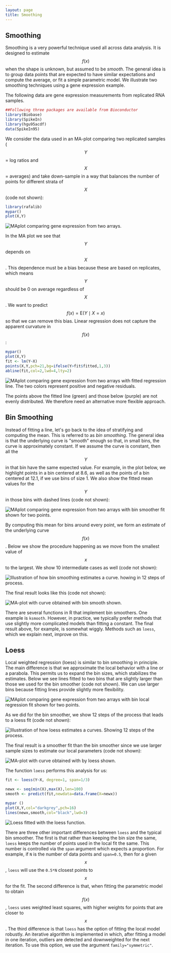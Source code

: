 ```yaml
---
layout: page
title: Smoothing
---
```




<a name="smoothing"></a>

## Smoothing 

Smoothing is a very powerful technique used all across data analysis. It is designed to estimate $$f(x)$$ when the shape is unknown, but assumed to be _smooth_.  The general idea is to group data points that are expected to have similar expectations and compute the average, or fit a simple parametric model. We illustrate two smoothing techniques using a gene expression example.

The following data are gene expression measurements from replicated RNA samples. 



```r
##Following three packages are available from Bioconductor
library(Biobase)
library(SpikeIn)
library(hgu95acdf)
data(SpikeIn95)
```

We consider the data used in an MA-plot comparing two replicated samples ( $$Y$$ = log ratios and $$X$$ = averages) and take down-sample in a way that balances the number of points for different strata of $$X$$ (code not shown):





```r
library(rafalib)
mypar()
plot(X,Y)
```

![MAplot comparing gene expression from two arrays.](figure/smoothing-MAplot-1.png) 

In the MA plot we see that $$Y$$ depends on $$X$$. This dependence must be a bias because these are based on replicates, which means $$Y$$ should be 0 on average regardless of $$X$$. We want to predict $$f(x)=\mbox{E}(Y \mid X=x)$$ so that we can remove this bias. Linear regression does not capture the apparent curvature in $$f(x)$$:


```r
mypar()
plot(X,Y)
fit <- lm(Y~X)
points(X,Y,pch=21,bg=ifelse(Y>fit$fitted,1,3))
abline(fit,col=2,lwd=4,lty=2)
```

![MAplot comparing gene expression from two arrays with fitted regression line. The two colors represent positive and negative residuals.](figure/smoothing-MAplot_with_regression_line-1.png) 

The points above the fitted line (green) and those below (purple) are not evenly distributed. We therefore need an alternative more flexible approach.

## Bin Smoothing

Instead of fitting a line, let's go back to the idea of stratifying and computing the mean. This is referred to as _bin smoothing_. The general idea is that the underlying curve is "smooth" enough so that, in small bins, the curve is approximately constant. If we assume the curve is constant, then all the $$Y$$ in that bin have the same expected value. For example, in the plot below, we highlight points in a bin centered at 8.6, as well as the points of a bin centered at 12.1, if we use bins of size 1. We also show the fitted mean values for the $$Y$$ in those bins with dashed lines (code not shown):

![MAplot comparing gene expression from two arrays with bin smoother fit shown for two points.](figure/smoothing-binsmoother-1.png) 

By computing this mean for bins around every point, we form an estimate of the underlying curve $$f(x)$$. Below we show the procedure happening as we move from the smallest value of $$x$$ to the largest. We show 10 intermediate cases as well (code not shown):

![Illustration of how bin smoothing estimates a curve. howing in 12 steps of process.](figure/smoothing-bin_smoothing_demo-1.png) 

The final result looks like this (code not shown):

![MA-plot with curve obtained with bin smooth shown.](figure/smoothing-bin_smooth_final-1.png) 

There are several functions in R that implement bin smoothers. One example is `ksmooth`. However, in practice, we typically prefer methods that use slightly more complicated models than fitting a constant. The final result above, for example, is somewhat wiggly. Methods such as `loess`, which we explain next, improve on this.

## Loess
 
Local weighted regression (loess) is similar to bin smoothing in principle. The main difference is that we approximate the local behavior with a line or a parabola. This permits us to expand the bin sizes, which stabilizes the estimates. Below we see lines fitted to two bins that are slightly larger than those we used for the bin smoother (code not shown). We can use larger bins because fitting lines provide slightly more flexibility.


![MAplot comparing gene expression from two arrays with bin local regression fit shown for two points.](figure/smoothing-loess-1.png) 

As we did for the bin smoother, we show 12 steps of the process that leads to a loess fit (code not shown):

![Illustration of how loess estimates a curves. Showing 12 steps of the process. ](figure/smoothing-loess_demo-1.png) 

The final result is a smoother fit than the bin smoother since we use larger sample sizes to estimate our local parameters (code not shown):

![MA-plot with curve obtained with by loess shown.](figure/smoothing-loess_final-1.png) 

The function `loess` performs this analysis for us:


```r
fit <- loess(Y~X, degree=1, span=1/3)

newx <- seq(min(X),max(X),len=100) 
smooth <- predict(fit,newdata=data.frame(X=newx))

mypar ()
plot(X,Y,col="darkgrey",pch=16)
lines(newx,smooth,col="black",lwd=3)
```

![Loess fitted with the loess function.](figure/smoothing-loess2-1.png) 

There are three other important differences between `loess` and the typical bin smoother. The first  is that rather than keeping the bin size the same, `loess` keeps the number of points used in the local fit the same. This number is controlled via the `span` argument which expects a proportion. For example, if `N` is the number of data points and `span=0.5`, then for a given $$x$$ , `loess` will use the `0.5*N` closest points to $$x$$ for the fit. The second difference is that, when fitting the parametric model to obtain $$f(x)$$, `loess` uses weighted least squares, with higher weights for points that are closer to $$x$$. The third difference is that `loess` has the option of fitting the local model robustly. An iterative algorithm is implemented in which, after fitting a model in one iteration, outliers are detected and downweighted for the next iteration. To use this option, we use the argument `family="symmetric"`.





